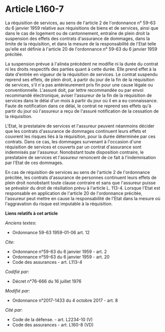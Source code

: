 # Article L160-7

La réquisition de services, au sens de l'article 2 de l'ordonnance n° 59-63 du 6 janvier 1959 relative aux réquisitions de
biens et de services, ainsi que dans le cas de logement ou de cantonnement, entraîne de plein droit la suspension des effets
des contrats d'assurance de dommages, dans la limite de la réquisition, et dans la mesure de la responsabilité de l'Etat
telle qu'elle est définie à l'article 20 de l'ordonnance n° 59-63 du 6 janvier 1959 précitée.

La suspension prévue à l'alinéa précédent ne modifie ni la durée du contrat ni les droits respectifs des parties quant à
cette durée. Elle prend effet à la date d'entrée en vigueur de la réquisition de services. Le contrat suspendu reprend ses
effets, de plein droit, à partir du jour de la fin de la réquisition de services, s'il n'a pas antérieurement pris fin pour
une cause légale ou conventionnelle. L'assuré doit, par lettre recommandée ou par envoi recommandé électronique, aviser
l'assureur de la fin de la réquisition de services dans le délai d'un mois à partir du jour où il en a eu connaissance. Faute
de notification dans ce délai, le contrat ne reprend ses effets qu'à partir du jour où l'assureur a reçu de l'assuré
notification de la cessation de la réquisition.

L'Etat, le prestataire de services et l'assureur peuvent néanmoins décider que les contrats d'assurance de dommages
continuent leurs effets et couvrent les risques liés à la réquisition, pour la durée déterminée par ces contrats. Dans ce
cas, les dommages survenant à l'occasion d'une réquisition de services et couverts par un contrat d'assurance sont indemnisés
par l'assureur. Nonobstant toute disposition contraire, le prestataire de services et l'assureur renoncent de ce fait à
l'indemnisation par l'Etat de ces dommages.

En cas de réquisition de services au sens de l'article 2 de l'ordonnance précitée, les contrats d'assurance de personnes
continuent leurs effets de plein droit nonobstant toute clause contraire et sans que l'assureur puisse se prévaloir du droit
de résiliation prévu à l'article L. 113-4. Lorsque l'Etat est responsable en application de l'article 20 de l'ordonnance
précitée, l'assureur peut mettre en cause la responsabilité de l'Etat dans la mesure où l'aggravation du risque est imputable
à la réquisition.

**Liens relatifs à cet article**

_Anciens textes_:

  - Ordonnance 59-63 1959-01-06 art. 12

_Cite_:

  - Ordonnance n°59-63 du 6 janvier 1959 - art. 2
  - Ordonnance n°59-63 du 6 janvier 1959 - art. 20
  - Code des assurances - art. L113-4

_Codifié par_:

  - Décret n°76-666 du 16 juillet 1976

_Modifié par_:

  - Ordonnance n°2017-1433 du 4 octobre 2017 - art. 8

_Cité par_:

  - Code de la défense. - art. L2234-10 (V)
  - Code des assurances - art. L160-8 (VD)
